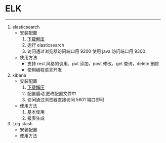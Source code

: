 # ELK

-----------

1. elasticsearch
   * 安装配置
     1. [下载解压](https://www.elastic.co/cn/downloads/elasticsearch)
     2. 运行 elasticsearch
     3. 访问通过浏览器访问端口用 9200 使用 java 访问端口用 9300
   * 使用方法
     * 支持 rest 风格的调用，put 添加，post 修改，get 查询，delete 删除
     * 使用编程语言开发
2. kibana
   * 安装配置
     1. [下载解压](https://www.elastic.co/cn/downloads/kibana)
     2. 配置启动,更改配置文件中 
     3. 访问通过浏览器直接访问 5601 端口即可
   * 使用方法
     1. 基本使用
     2. 报表生成
3. Log stash
   * 安装配置
   * 使用方法